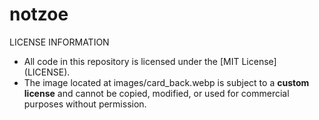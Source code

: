 # notzoe
LICENSE INFORMATION

- All code in this repository is licensed under the [MIT License] (LICENSE).
- The image located at images/card_back.webp is subject to a **custom license** and cannot be copied, modified, or used for commercial purposes without permission.
